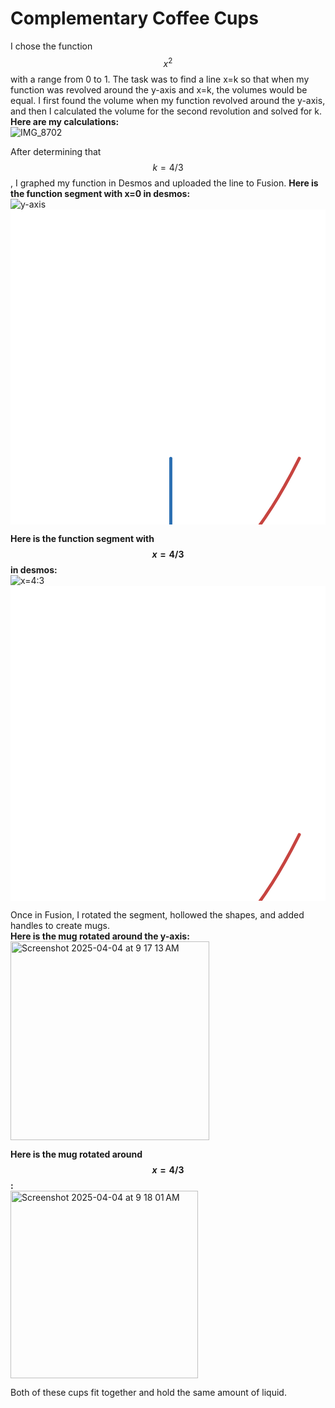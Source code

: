# Complementary Coffee Cups
I chose the function $$x^2$$ with a range from 0 to 1. The task was to find a line x=k so that when my function was revolved around the y-axis and x=k, the volumes would be equal. 
I first found the volume when my function revolved around the y-axis, and then I calculated the volume for the second revolution and solved for k.
**Here are my calculations:**  
![IMG_8702](https://github.com/user-attachments/assets/fda366b2-9b47-4653-82e5-8e5a0a18b726)

After determining that $$k=4/3$$, I graphed my function in Desmos and uploaded the line to Fusion.
**Here is the function segment with x=0 in desmos:**   
![y-axis](https://github.com/user-attachments/assets/1b8bed9e-f3d0-4a3e-8c38-a94f6263f34f)<svg version="1.1" xmlns="http://www.w3.org/2000/svg" xmlns:xlink="http://www.w3.org/1999/xlink" width="800" height="800"><defs/><g transform="scale(2,2)"><g id="background-43c9ab5d"><rect fill="white" stroke="none" x="0" y="0" width="400" height="400" class="dcg-svg-background"/></g><g id="graphpaper-43c9ab5d"><g id="axis-43c9ab5d"><g><g><path fill="none" stroke="rgb(0,0,0)" class="dcg-svg-tickmark" paint-order="fill stroke markers" d="" stroke-opacity="0.9" stroke-miterlimit="2" stroke-width="1.5" stroke-dasharray=""/></g></g></g></g><g id="expressions-43c9ab5d"><g id="sketch-43c9ab5d"><title>Expression 1</title><path fill="#c74440" stroke="none" paint-order="stroke fill markers" d="" fill-opacity="0.4"/><g><path fill="none" stroke="#c74440" class="dcg-svg-curve" paint-order="fill stroke markers" d=" M 128.2396880536645 301.87401428095825 L 128.2396880536645 301.87401428095825 L 131.85274286574298 301.7470043268651 L 135.56344780787765 301.35215088302266 L 139.2741527500123 300.6893611737157 L 142.98485769214696 299.7586351989442 L 146.6955626342816 298.5599729587082 L 150.50391770647244 297.05116150259687 L 154.31227277866327 295.26012632088197 L 158.21827798091027 293.12999590015295 L 162.22193331321347 290.6385040687646 L 166.32323877557283 287.76282800078036 L 170.52219436798836 284.4795882159729 L 174.81880009046006 280.76484857982354 L 179.21305594298795 276.5941163035224 L 183.80261205562817 271.83685595579936 L 188.4898182983246 266.55532004154577 L 193.37232480113335 260.5991191264411 L 198.45013156405446 253.91258778137222 L 203.62558845703174 246.58117244002776 L 208.80104535000902 238.72854313075402 L 213.97650224298633 230.354699853551 L 219.24960926601977 221.28680145102254 L 224.52271628905322 211.67783507751443 L 229.89347344214286 201.33473446971936 L 231.02033362033035 199.0933687142927" stroke-linecap="round" stroke-linejoin="round" stroke-miterlimit="10" stroke-width="2.5" stroke-dasharray=""/></g></g><g id="sketch-43c9ab5d"><title>Expression 2</title><path fill="#2d70b3" stroke="none" paint-order="stroke fill markers" d="" fill-opacity="0.4"/><g><path fill="none" stroke="#2d70b3" class="dcg-svg-curve" paint-order="fill stroke markers" d=" M 128.2396880536645 301.87401428095825 L 128.2396880536645 301.87401428095825 L 128.2396880536645 199.0933687142927" stroke-linecap="round" stroke-linejoin="round" stroke-miterlimit="10" stroke-width="2.5" stroke-dasharray=""/></g></g></g><g id="labels-43c9ab5d"/><g id="labels-43c9ab5d"/></g></svg>

**Here is the function segment with $$x=4/3$$ in desmos:**   
![x=4:3](https://github.com/user-attachments/assets/7df4d241-69f1-45da-8bbe-0bf370333021)<svg version="1.1" xmlns="http://www.w3.org/2000/svg" xmlns:xlink="http://www.w3.org/1999/xlink" width="800" height="800"><defs/><g transform="scale(2,2)"><g id="background-eb785729"><rect fill="white" stroke="none" x="0" y="0" width="400" height="400" class="dcg-svg-background"/></g><g id="graphpaper-eb785729"><g id="axis-eb785729"><g><g><path fill="none" stroke="rgb(0,0,0)" class="dcg-svg-tickmark" paint-order="fill stroke markers" d="" stroke-opacity="0.9" stroke-miterlimit="2" stroke-width="1.5" stroke-dasharray=""/></g></g></g></g><g id="expressions-eb785729"><g id="sketch-eb785729"><title>Expression 1</title><path fill="#c74440" stroke="none" paint-order="stroke fill markers" d="" fill-opacity="0.4"/><g><path fill="none" stroke="#c74440" class="dcg-svg-curve" paint-order="fill stroke markers" d=" M 128.2396880536645 301.87401428095825 L 128.2396880536645 301.87401428095825 L 131.85274286574298 301.7470043268651 L 135.56344780787765 301.35215088302266 L 139.2741527500123 300.6893611737157 L 142.98485769214696 299.7586351989442 L 146.6955626342816 298.5599729587082 L 150.50391770647244 297.05116150259687 L 154.31227277866327 295.26012632088197 L 158.21827798091027 293.12999590015295 L 162.22193331321347 290.6385040687646 L 166.32323877557283 287.76282800078036 L 170.52219436798836 284.4795882159729 L 174.81880009046006 280.76484857982354 L 179.21305594298795 276.5941163035224 L 183.80261205562817 271.83685595579936 L 188.4898182983246 266.55532004154577 L 193.37232480113335 260.5991191264411 L 198.45013156405446 253.91258778137222 L 203.62558845703174 246.58117244002776 L 208.80104535000902 238.72854313075402 L 213.97650224298633 230.354699853551 L 219.24960926601977 221.28680145102254 L 224.52271628905322 211.67783507751443 L 229.89347344214286 201.33473446971936 L 231.02033362033035 199.0933687142927" stroke-linecap="round" stroke-linejoin="round" stroke-miterlimit="10" stroke-width="2.5" stroke-dasharray=""/></g></g><g id="sketch-eb785729"><title>Expression 2</title><path fill="#2d70b3" stroke="none" paint-order="stroke fill markers" d="" fill-opacity="0.4"/><g><path fill="none" stroke="#2d70b3" class="dcg-svg-curve" paint-order="fill stroke markers" d=" M 265.28054880921894 301.87401428095825 L 265.28054880921894 301.87401428095825 L 265.28054880921894 199.0933687142927" stroke-linecap="round" stroke-linejoin="round" stroke-miterlimit="10" stroke-width="2.5" stroke-dasharray=""/></g></g></g><g id="labels-eb785729"/><g id="labels-eb785729"/></g></svg>

Once in Fusion, I rotated the segment, hollowed the shapes, and added handles to create mugs.  
**Here is the mug rotated around the y-axis:**  
<img width="318" alt="Screenshot 2025-04-04 at 9 17 13 AM" src="https://github.com/user-attachments/assets/126b3c0e-a114-47f0-a299-adb9443258e6" />

**Here is the mug rotated around $$x=4/3$$:**  
<img width="300" alt="Screenshot 2025-04-04 at 9 18 01 AM" src="https://github.com/user-attachments/assets/e5251ae4-b06b-4634-83b4-5581c21c27cc" />

Both of these cups fit together and hold the same amount of liquid.
